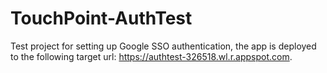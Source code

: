 # TouchPoint-AuthTest

Test project for setting up Google SSO authentication, the app is deployed to the following target url: https://authtest-326518.wl.r.appspot.com.
